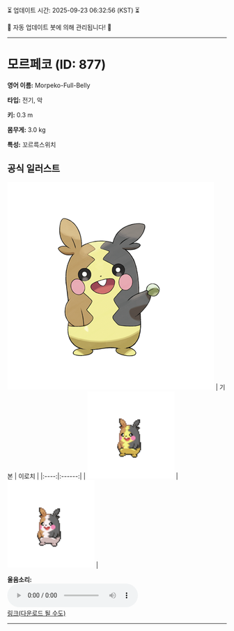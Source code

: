 
⏳ 업데이트 시간: 2025-09-23 06:32:56 (KST) ⏳

🤖 자동 업데이트 봇에 의해 관리됩니다! 🤖

---

# 모르페코 (ID: 877)
**영어 이름:** Morpeko-Full-Belly

**타입:** 전기, 악

**키:** 0.3 m

**몸무게:** 3.0 kg

**특성:** 꼬르륵스위치

## 공식 일러스트
![](https://raw.githubusercontent.com/PokeAPI/sprites/master/sprites/pokemon/other/official-artwork/877.png)
| 기본 | 이로치 |
|:----:|:------:|
| <img src="https://raw.githubusercontent.com/PokeAPI/sprites/master/sprites/pokemon/877.png" width="200"> | <img src="https://raw.githubusercontent.com/PokeAPI/sprites/master/sprites/pokemon/shiny/877.png" width="200"> |

**울음소리:**<br><audio controls src="https://raw.githubusercontent.com/PokeAPI/cries/main/cries/pokemon/latest/877.ogg"></audio><br> [링크(다운로드 될 수도)](https://raw.githubusercontent.com/PokeAPI/cries/main/cries/pokemon/latest/877.ogg)


---
